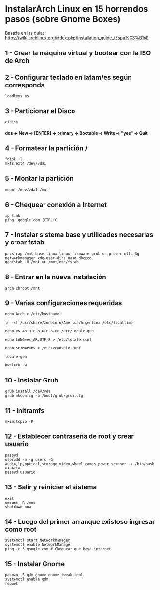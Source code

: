 # InstalarArch Linux en 15 horrendos pasos (sobre Gnome Boxes)

Basada en las guias:
https://wiki.archlinux.org/index.php/Installation_guide_(Espa%C3%B1ol)

## 1 - Crear la máquina virtual y bootear con la ISO de Arch

## 2 - Configurar teclado en latam/es según corresponda

~~~
loadkeys es
~~~

## 3 - Particionar el Disco

~~~
cfdisk
~~~

#### dos -> New -> [ENTER] -> primary -> Bootable -> Write -> "yes" -> Quit


## 4 - Formatear la partición /

~~~
fdisk -l
mkfs.ext4 /dev/vda1
~~~

## 5 - Montar la partición

~~~
mount /dev/vda1 /mnt
~~~

## 6 - Chequear conexión a Internet

~~~
ip link
ping  google.com [CTRL+C]
~~~

## 7 - Instalar sistema base y utilidades necesarias y crear fstab

~~~
pacstrap /mnt base linux linux-firmware grub os-prober ntfs-3g networkmanager xdg-user-dirs nano dhcpcd
genfstab -U /mnt >> /mnt/etc/fstab
~~~

## 8 - Entrar en la nueva instalación

~~~
arch-chroot /mnt
~~~

## 9 - Varias configuraciones requeridas

~~~
echo Arch > /etc/hostname

ln -sf /usr/share/zoneinfo/America/Argentina /etc/localtime

echo es_AR.UTF-8 UTF-8 >> /etc/locale.gen

echo LANG=es_AR.UTF-8 > /etc/locale.conf

echo KEYMAP=es > /etc/vconsole.conf

locale-gen

hwclock -w

~~~

## 10 - Instalar Grub

~~~
grub-install /dev/vda
grub-mkconfig -o /boot/grub/grub.cfg
~~~

## 11 - Initramfs

~~~
mkinitcpio -P
~~~

## 12 - Establecer contraseña de root y crear usuario

~~~
passwd
useradd -m -g users -G audio,lp,optical,storage,video,wheel,games,power,scanner -s /bin/bash usuario
passwd usuario
~~~

## 13 - Salir y reiniciar el sistema

~~~
exit
umount -R /mnt
shutdown now
~~~

## 14 - Luego del primer arranque existoso ingresar como root

~~~
systemctl start NetworkManager
systemctl enable NetworkManager
ping -c 3 google.com # Chequear que haya internet 
~~~

## 15 - Instalar Gnome

~~~
pacman -S gdm gnome gnome-tweak-tool
systemctl enable gdm
reboot
~~~

